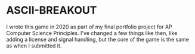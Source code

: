 # ASCII-BREAKOUT

I wrote this game in 2020 as part of my final portfolio project for AP
Computer Science Principles. I've changed a few things like then, like adding
a license and signal handling, but the core of the game is the same as when
I submitted it.
